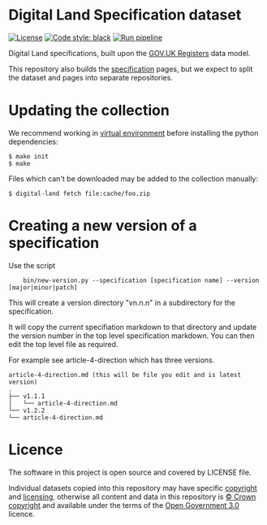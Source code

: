 # Digital Land Specification dataset

[![License](https://img.shields.io/github/license/mashape/apistatus.svg)](https://github.com/digital-land/brownfield-land/blob/master/LICENSE)
[![Code style: black](https://img.shields.io/badge/code%20style-black-000000.svg)](https://black.readthedocs.io/en/stable/)
[![Run pipeline](https://github.com/digital-land/specification/actions/workflows/run.yml/badge.svg)](https://github.com/digital-land/specification/actions/workflows/run.yml)

Digital Land specifications, built upon the [GOV.UK Registers](https://www.registers.service.gov.uk/) data model.

This repository also builds the [specification](https://digital-land.github.io/specification/) pages, but we expect to split the dataset and pages into separate repositories.

# Updating the collection

We recommend working in [virtual environment](http://docs.python-guide.org/en/latest/dev/virtualenvs/) before installing the python dependencies:

    $ make init
    $ make

Files which can't be downloaded may be added to the collection manually:

    $ digital-land fetch file:cache/foo.zip


# Creating a new version of a specification

Use the script

        bin/new-version.py --specification [specification name] --version [major|minor|patch]

This will create a version directory "vn.n.n" in a subdirectory for the specification.

It will copy the current specifiation markdown to that directory and update the version number in the
top level specification markdown. You can then edit the top level file as required.

For example see article-4-direction which has three versions. 

    article-4-direction.md (this will be file you edit and is latest version)
    .
    ├── v1.1.1
    │   └── article-4-direction.md
    └── v1.2.2
    └── article-4-direction.md


# Licence

The software in this project is open source and covered by LICENSE file.

Individual datasets copied into this repository may have specific [copyright](collection/attribution/) and [licensing](collection/licence/),
otherwise all content and data in this repository is
[© Crown copyright](http://www.nationalarchives.gov.uk/information-management/re-using-public-sector-information/copyright-and-re-use/crown-copyright/)
and available under the terms of the [Open Government 3.0](https://www.nationalarchives.gov.uk/doc/open-government-licence/version/3/) licence.
